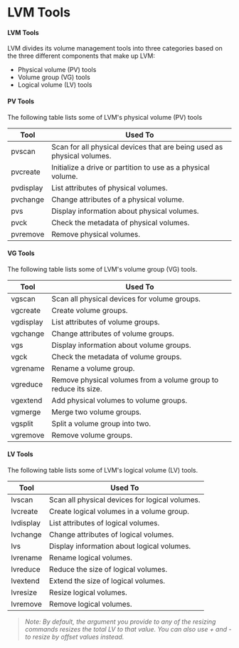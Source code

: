 # LVM Tools

#### LVM Tools

LVM divides its volume management tools into three categories based on the three different components that make up LVM:

-   Physical volume (PV) tools
-   Volume group (VG) tools
-   Logical volume (LV) tools

#### PV Tools

The following table lists some of LVM's physical volume (PV) tools

Tool | Used To
----- | ----
pvscan | Scan for all physical devices that are being used as physical volumes.
pvcreate | Initialize a drive or partition to use as a physical volume.
pvdisplay | List attributes of physical volumes.
pvchange | Change attributes of a physical volume.
pvs | Display information about physical volumes.
pvck | Check the metadata of physical volumes.
pvremove | Remove physical volumes.

  

#### VG Tools

The following table lists some of LVM's volume group (VG) tools.

Tool | Used To
---- | ----
vgscan | Scan all physical devices for volume groups.
vgcreate | Create volume groups.
vgdisplay | List attributes of volume groups.
vgchange | Change attributes of volume groups.
vgs | Display information about volume groups.
vgck | Check the metadata of volume groups.
vgrename | Rename a volume group.
vgreduce | Remove physical volumes from a volume group to reduce its size.
vgextend | Add physical volumes to volume groups.
vgmerge | Merge two volume groups.
vgsplit | Split a volume group into two.
vgremove | Remove volume groups.


#### LV Tools

The following table lists some of LVM's logical volume (LV) tools.

Tool | Used To
---- | ----
lvscan | Scan all physical devices for logical volumes.
lvcreate | Create logical volumes in a volume group.
lvdisplay | List attributes of logical volumes.
lvchange | Change attributes of logical volumes.
lvs | Display information about logical volumes.
lvrename | Rename logical volumes.
lvreduce | Reduce the size of logical volumes.
lvextend | Extend the size of logical volumes.
lvresize | Resize logical volumes.
lvremove | Remove logical volumes.
   

> _Note: By default, the argument you provide to any of the resizing commands resizes the total LV to that value. You can also use + and - to resize by offset values instead._